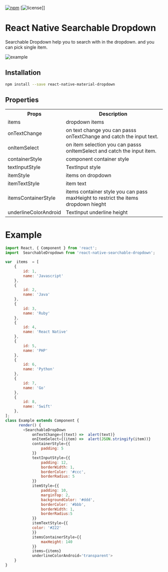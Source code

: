 [example-url]: https://i.imgur.com/mHGaOX5.gif
[npm-badge]: https://img.shields.io/npm/v/react-native-searchable-dropdown.svg?colorB=ff6d00
[npm-url]: https://npmjs.com/package/react-native-searchable-dropdown
[license-badge]: https://img.shields.io/npm/l/react-native-searchable-dropdown.svg?colorB=448aff

[![npm][npm-badge]][npm-url]
[![license][license-badge]]]

# React Native Searchable Dropdown
Searchable Dropdown help you to search with in the dropdown. and you can pick single item.

![example][example-url]

## Installation

```bash
npm install --save react-native-material-dropdown
```
## Properties
<table>
	<tr>
		<th>Props</th>
		<th>Description</th>
	</tr>
	<tr>
	   <td>items</td>
	   <td>dropdown items</td>
   </tr>
	<tr>
		<td>onTextChange</td>
		<td>on text change you can passs onTextChange and catch the input text. </td>
   </tr>
   	<tr>
		<td>onItemSelect</td>
		<td>on item selection you can passs onItemSelect and catch the input item.   </td>
   </tr>
    <tr>
		<td>containerStyle</td>
		<td>component container style</td>
   </tr>
   <tr>
		<td>textInputStyle</td>
		<td>TextInput style</td>
   </tr>
    <tr>
		<td>itemStyle</td>
		<td>items on dropdown</td>
   </tr>
     <tr>
		<td>itemTextStyle</td>
		<td>item text</td>
   </tr>   
   <tr>
	   <td>itemsContainerStyle</td>
	   <td>items container style you can pass maxHeight to restrict the items dropdown hieght</td>
   </tr>
      <tr>
	   <td>underlineColorAndroid</td>
	   <td>TextInput underline height</td>
   </tr>
</table>

# Example
```javascript
import React, { Component } from 'react';
import  SearchableDropdown from 'react-native-searchable-dropdown';

var  items  = [
	{
		id: 1,
		name: 'Javascript'
	},
	{
		id: 2,
		name: 'Java'
	},
	{
		id: 3,
		name: 'Ruby'
	},
	{
		id: 4,
		name: 'React Native'
	},
	{
		id: 5,
		name: 'PHP'
	},
	{
		id: 6,
		name: 'Python'
	},
	{
		id: 7,
		name: 'Go'
	},
	{
		id: 8,
		name: 'Swift'
	},
];
class Example extends Component {
	  render() {
		<SearchableDropDown
			onTextChange={(text) =>  alert(text)}
			onItemSelect={(item) =>  alert(JSON.stringify(item))}
			containerStyle={{
				padding: 5
			}}
			textInputStyle={{
				padding: 12,
				borderWidth: 1,
				borderColor: '#ccc',
				borderRadius: 5
			}}
			itemStyle={{
				padding: 10,
			    marginTop: 2,
				backgroundColor: '#ddd',
				borderColor: '#bbb',
				borderWidth: 1,
				borderRadius:5
			}}
			itemTextStyle={{
			color: '#222'
			}}
			itemsContainerStyle={{
				maxHeight: 140
			}}
			items={items}
			underlineColorAndroid='transparent'>
	}
}
```
